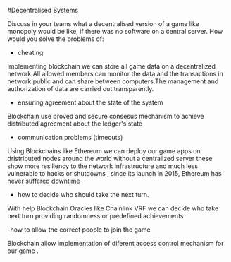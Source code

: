 #Decentralised Systems

Discuss in your teams what a decentralised version of a game like monopoly would be
like, if there was no software on a central server.
How would you solve the problems of:

- cheating

Implementing blockchain we can store  all game  data on a decentralized network.All allowed members can monitor the data 
and the transactions in network public and can share between computers.The management and authorization 
of data are carried out transparently.

- ensuring agreement about the state of the system

Blockchain use proved and secure consesus mechanism to achieve distributed agreement about the ledger's state

- communication problems (timeouts)

Using Blockchains like Ethereum we can deploy our game apps on dristributed nodes around the world without a centralized server  these show more  resiliency to the 
network infrastructure and much less vulnerable to hacks or shutdowns , since its launch in 2015, Ethereum has never suffered downtime



- how to decide who should take the next turn.

With help Blockchain Oracles like Chainlink VRF we can decide who take next turn providing randomness or predefined achievements


 -how to allow the correct people to join the game

Blockchain allow implementation of diferent access control mechanism for our game .
